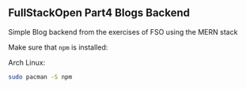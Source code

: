 FullStackOpen Part4 Blogs Backend
-
Simple Blog backend from the exercises of FSO using the MERN stack 

Make sure that `npm` is installed:

Arch Linux:
```Bash
sudo pacman -S npm
```

